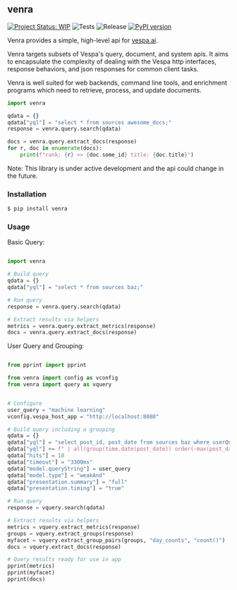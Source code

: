 ## venra

[![Project Status: WIP](https://www.repostatus.org/badges/latest/active.svg)](https://www.repostatus.org/#active)
![Tests](https://github.com/codycollier/venra/workflows/Tests/badge.svg)
![Release](https://github.com/codycollier/venra/workflows/Python%20Package%20Release/badge.svg)
[![PyPI version](https://badge.fury.io/py/venra.svg)](https://badge.fury.io/py/venra)


Venra provides a simple, high-level api for [vespa.ai](https://vespa.ai).

Venra targets subsets of Vespa's query, document, and system apis. It aims to 
encapsulate the complexity of dealing with the Vespa http interfaces, response
behaviors, and json responses for common client tasks.

Venra is well suited for web backends, command line tools, and enrichment
programs which need to retrieve, process, and update documents.


```python
import venra

qdata = {}
qdata["yql"] = "select * from sources awesome_docs;"
response = venra.query.search(qdata)

docs = venra.query.extract_docs(response)
for r, doc in enumerate(docs):
    print(f"rank: {r} >> {doc.some_id} title: {doc.title}")
```

Note: This library is under active development and the api could change in the future.



### Installation

```bash
$ pip install venra
```


### Usage


Basic Query:

```python

import venra

# Build query
qdata = {}
qdata["yql"] = "select * from sources baz;"

# Run query
response = venra.query.search(qdata)

# Extract results via helpers
metrics = venra.query.extract_metrics(response)
docs = venra.query.extract_docs(response)

```


User Query and Grouping:
```python

from pprint import pprint

from venra import config as vconfig
from venra import query as vquery


# Configure
user_query = "machine learning"
vconfig.vespa_host_app = "http://localhost:8080"

# Build query including a grouping
qdata = {}
qdata["yql"] = "select post_id, post_date from sources baz where userQuery()"
qdata["yql"] += f" | all(group(time.date(post_date)) order(-max(post_date)) max(32) each(output(count())) as(day_counts) );"
qdata["hits"] = 10
qdata["timeout"] = "3300ms"
qdata["model.queryString"] = user_query
qdata["model.type"] = "weakAnd"
qdata["presentation.summary"] = "full"
qdata["presentation.timing"] = "true"

# Run query
response = vquery.search(qdata)

# Extract results via helpers
metrics = vquery.extract_metrics(response)
groups = vquery.extract_groups(response)
myfacet = vquery.extract_group_pairs(groups, "day_counts", "count()")
docs = vquery.extract_docs(response)

# Query results ready for use in app
pprint(metrics)
pprint(myfacet)
pprint(docs)
```


